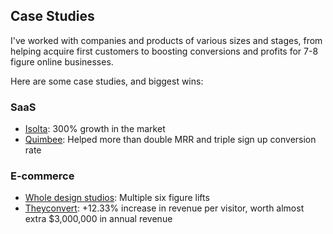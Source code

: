 
## Case Studies

I've worked with companies and products of various sizes and stages, from helping acquire first customers to boosting conversions and profits for 7-8 figure online businesses.

Here are some case studies, and biggest wins:

### SaaS 
* [Isolta](https://www.emilsw.com/case-studies/isolta): 300% growth in the market
* [Quimbee](https://www.emilsw.com/case-studies/quimbee): Helped more than double MRR and triple sign up conversion rate

### E-commerce 
* [Whole design studios](https://www.emilsw.com/case-studies/whole): Multiple six figure lifts
* [Theyconvert](https://www.emilsw.com/case-studies/theyconvert): +12.33% increase in revenue per visitor, worth almost extra $3,000,000 in annual revenue


